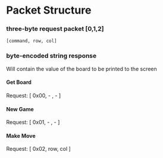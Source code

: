 # Packet Structure

### three-byte request packet [0,1,2]
    [command, row, col]

### byte-encoded string response
Will contain the value of the board to be printed to the screen

#### Get Board
Request: [ 0x00, - , - ]

#### New Game 
Request: [ 0x01, - , - ]

#### Make Move
Request: [ 0x02, row, col ]

